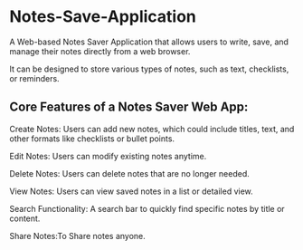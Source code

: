 # Notes-Save-Application

A Web-based Notes Saver Application that allows users to write, save, and manage their notes directly from a web browser.

It can be designed to store various types of notes, such as text, checklists, or reminders.

## Core Features of a Notes Saver Web App:

Create Notes: Users can add new notes, which could include titles, text, and other formats like checklists or bullet points.

Edit Notes: Users can modify existing notes anytime.

Delete Notes: Users can delete notes that are no longer needed.

View Notes: Users can view saved notes in a list or detailed view.

Search Functionality: A search bar to quickly find specific notes by title or content.

Share Notes:To Share notes anyone.


